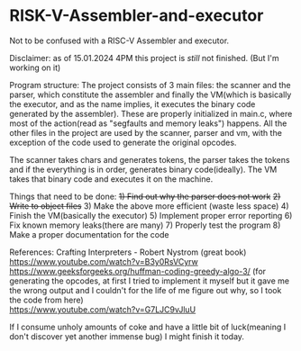 # RISK-V-Assembler-and-executor
Not to be confused with a RISC-V Assembler and executor.

Disclaimer: as of 15.01.2024 4PM this project is _still_ not finished. (But I'm working on it)

Program structure: The project consists of 3 main files: the scanner and the parser, which constitute the assembler and finally the VM(which is basically the executor, and as the name implies, it executes the binary code generated by the assembler). These are properly initialized in main.c, where most of the action(read as "segfaults and memory leaks") happens. All the other files in the project are used by the scanner, parser and vm, with the exception of the code used to generate the original opcodes.

The scanner takes chars and generates tokens, the parser takes the tokens and if the everything is in order, generates binary code(ideally). The VM takes that binary code and executes it on the machine. 

Things that need to be done:
  ~~1) Find out why the parser does not work~~
  ~~2) Write to object files~~
  3) Make the above more efficient (waste less space)
  4) Finish the VM(basically the executor)
  5) Implement proper error reporting
  6) Fix known memory leaks(there are many)
  7) Properly test the program
  8) Make a proper documentation for the code

References: 
  Crafting Interpreters - Robert Nystrom (great book)  
  https://www.youtube.com/watch?v=B3y0RsVCyrw  
  https://www.geeksforgeeks.org/huffman-coding-greedy-algo-3/ (for generating the opcodes, at first I tried to implement it myself but it gave me the wrong output and I couldn't for the life of me figure out why, so I took the code from here)  
  https://www.youtube.com/watch?v=G7LJC9vJluU

If I consume unholy amounts of coke and have a little bit of luck(meaning I don't discover yet another immense bug) I might finish it today.
